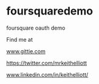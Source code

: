 foursquaredemo
==============

foursquare oauth demo

Find me at

www.gittie.com

https://twitter.com/mrkeithelliott

www.linkedin.com/in/keithelliott/
